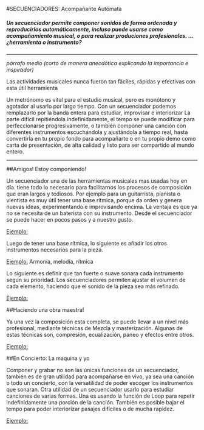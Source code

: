 #SECUENCIADORES: Acompañante Autómata


##### *Un secuenciador permite componer sonidos de forma ordenada y reproducirlos automáticamente, incluso puede usarse como acompañamiento musical, o para realizar produciones profesionales.  ...¿herramienta o instrumento?*



----

*párrafo medio (corto de manera anecdótica explicando la importancia e inspirador)*

Las actividades musicales nunca fueron tan fáciles, rápidas y efectivas con esta útil herramienta 

Un metrónomo es vital para el estudio musical, pero es monótono y agotador al usarlo por largo tiempo.
Con un secuenciador podemos remplazarlo por la banda entera para estudiar, improvisar e interiorizar 
La parte difícil repitiéndola indefinidamente, el tempo se puede modificar para perfeccionarse progresivamente, o también componer una canción con diferentes instrumentos escuchándola y ajustándola a tiempo real, hasta convertirla en tu propio fondo para acompañarte o en tu propio demo como carta de presentación, de alta calidad y listo para ser compartido al mundo entero.

----

##Amigos!  Estoy componiendo!

Un secuenciador una de las herramientas musicales mas usadas hoy en día. tiene todo lo necesario para facilitarnos los procesos de composición que eran largos y tediosos.
Por ejemplo para un guitarrista, pianista o vientista es muy útil tener una base rítmica, porque da orden y genera nuevas ideas, experimentando e improvisando encima.
La ventaja es que ya no se necesita de un baterista con su instrumento. Desde el secuenciador se puede hacer en pocos pasos y a nuestro gusto.

[Ejemplo:]()

Luego de tener una base rítmica, lo siguiente es añadir los otros instrumentos necesarios para la pieza. 

[Ejemplo:]()  Armonía, melodía, rítmica

Lo siguiente es definir que tan fuerte o suave sonara cada instrumento según su prioridad. Los secuenciadores permiten ajustar el volumen de cada elemento, haciendo que el sonido de la pieza sea más refinado.


[Ejemplo:]()


##Haciendo una obra maestra!

Ya una vez la composición esta completa, se puede llevar a un nivel más profesional, mediante técnicas de Mezcla y masterización. Algunas de estas técnicas son, compresión, ecualización, paneo y efectos entre otros.

[Ejemplo:]()




##En Concierto: La maquina y yo

Componer y grabar no son las únicas funciones de un secuenciador, también es de gran utilidad para acompañarse en vivo, ya sea una canción o todo un concierto, con la versatilidad de poder escoger los instrumentos que sonaran. Otra utilidad de un secuenciador usarlo para estudiar canciones de varias formas.  Una es usando la función de Loop para repetir indefinidamente una porción de la canción. También es posible bajar el tempo para poder interiorizar pasajes difíciles o de mucha rapidez.






 [Ejemplo:]()


